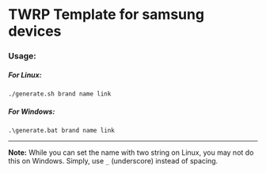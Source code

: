 # TWRP Template for samsung devices 

### Usage:
##### For Linux:
```
./generate.sh brand name link
```

##### For Windows:
```
.\generate.bat brand name link
```

---

**Note:** While you can set the name with two string on Linux, you may not do this on Windows. Simply, use ```_``` (underscore) instead of spacing.
